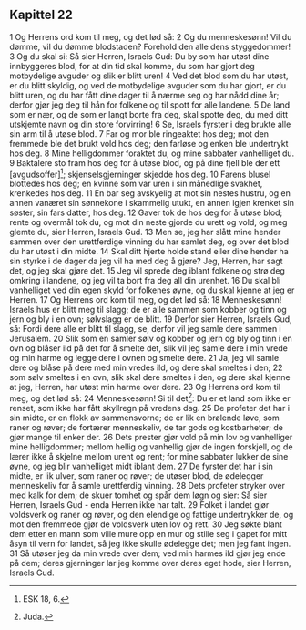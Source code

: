 ## Kapittel 22

1 Og Herrens ord kom til meg, og det lød så:
2 Og du menneskesønn! Vil du dømme, vil du dømme blodstaden? Forehold den alle dens styggedommer!
3 Og du skal si: Så sier Herren, Israels Gud: Du by som har utøst dine innbyggeres blod, for at din tid skal komme, du som har gjort deg motbydelige avguder og slik er blitt uren!
4 Ved det blod som du har utøst, er du blitt skyldig, og ved de motbydelige avguder som du har gjort, er du blitt uren, og du har fått dine dager til å nærme seg og har nådd dine år; derfor gjør jeg deg til hån for folkene og til spott for alle landene.
5 De land som er nær, og de som er langt borte fra deg, skal spotte deg, du med ditt utskjemte navn og din store forvirring!
6 Se, Israels fyrster i deg brukte alle sin arm til å utøse blod.
7 Far og mor ble ringeaktet hos deg; mot den fremmede ble det brukt vold hos deg; den farløse og enken ble undertrykt hos deg.
8 Mine helligdommer foraktet du, og mine sabbater vanhelliget du.
9 Baktalere sto fram hos deg for å utøse blod, og på dine fjell ble der ett [avgudsoffer][^1]; skjenselsgjerninger skjedde hos deg.
10 Farens blusel blottedes hos deg; en kvinne som var uren i sin månedlige svakhet, krenkedes hos deg.
11 En bar seg avskyelig at mot sin nestes hustru, og en annen vanæret sin sønnekone i skammelig utukt, en annen igjen krenket sin søster, sin fars datter, hos deg.
12 Gaver tok de hos deg for å utøse blod; rente og overmål tok du, og mot din neste gjorde du urett og vold, og meg glemte du, sier Herren, Israels Gud.
13 Men se, jeg har slått mine hender sammen over den urettferdige vinning du har samlet deg, og over det blod du har utøst i din midte.
14 Skal ditt hjerte holde stand eller dine hender ha sin styrke i de dager da jeg vil ha med deg å gjøre? Jeg, Herren, har sagt det, og jeg skal gjøre det.
15 Jeg vil sprede deg iblant folkene og strø deg omkring i landene, og jeg vil ta bort fra deg all din urenhet.
16 Du skal bli vanhelliget ved din egen skyld for folkenes øyne, og du skal kjenne at jeg er Herren.
17 Og Herrens ord kom til meg, og det lød så:
18 Menneskesønn! Israels hus er blitt meg til slagg; de er alle sammen som kobber og tinn og jern og bly i en ovn; sølvslagg er de blitt.
19 Derfor sier Herren, Israels Gud, så: Fordi dere alle er blitt til slagg, se, derfor vil jeg samle dere sammen i Jerusalem.
20 Slik som en samler sølv og kobber og jern og bly og tinn i en ovn og blåser ild på det for å smelte det, slik vil jeg samle dere i min vrede og min harme og legge dere i ovnen og smelte dere.
21 Ja, jeg vil samle dere og blåse på dere med min vredes ild, og dere skal smeltes i den;
22 som sølv smeltes i en ovn, slik skal dere smeltes i den, og dere skal kjenne at jeg, Herren, har utøst min harme over dere.
23 Og Herrens ord kom til meg, og det lød så:
24 Menneskesønn! Si til det[^2]: Du er et land som ikke er renset, som ikke har fått skyllregn på vredens dag.
25 De profeter det har i sin midte, er en flokk av sammensvorne; de er lik en brølende løve, som raner og røver; de fortærer menneskeliv, de tar gods og kostbarheter; de gjør mange til enker der.
26 Dets prester gjør vold på min lov og vanhelliger mine helligdommer; mellom hellig og vanhellig gjør de ingen forskjell, og de lærer ikke å skjelne mellom urent og rent; for mine sabbater lukker de sine øyne, og jeg blir vanhelliget midt iblant dem.
27 De fyrster det har i sin midte, er lik ulver, som raner og røver; de utøser blod, de ødelegger menneskeliv for å samle urettferdig vinning.
28 Dets profeter stryker over med kalk for dem; de skuer tomhet og spår dem løgn og sier: Så sier Herren, Israels Gud - enda Herren ikke har talt.
29 Folket i landet gjør voldsverk og raner og røver, og den elendige og fattige undertrykker de, og mot den fremmede gjør de voldsverk uten lov og rett.
30 Jeg søkte blant dem etter en mann som ville mure opp en mur og stille seg i gapet for mitt åsyn til vern for landet, så jeg ikke skulle ødelegge det; men jeg fant ingen.
31 Så utøser jeg da min vrede over dem; ved min harmes ild gjør jeg ende på dem; deres gjerninger lar jeg komme over deres eget hode, sier Herren, Israels Gud.

[^1]:  ESK 18, 6.
[^2]:  Juda.
